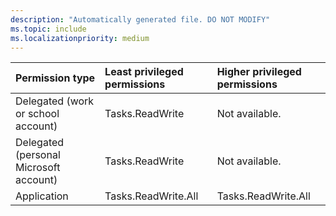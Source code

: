 ```yaml
---
description: "Automatically generated file. DO NOT MODIFY"
ms.topic: include
ms.localizationpriority: medium
---
```


|Permission type|Least privileged permissions|Higher privileged permissions|
|:---|:---|:---|
|Delegated (work or school account)|Tasks.ReadWrite|Not available.|
|Delegated (personal Microsoft account)|Tasks.ReadWrite|Not available.|
|Application|Tasks.ReadWrite.All|Tasks.ReadWrite.All|

